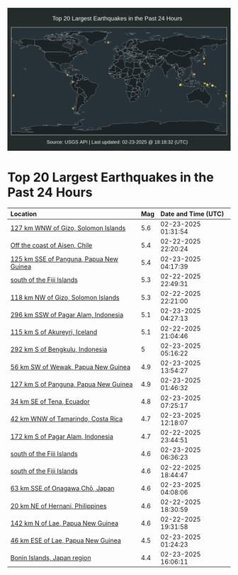 ![Map](./map.png)

# Top 20 Largest Earthquakes in the Past 24 Hours

| Location | Mag | Date and Time (UTC) |
|:---|:---|:---|
| [127 km WNW of Gizo, Solomon Islands](https://earthquake.usgs.gov/earthquakes/eventpage/us7000pfjc) | 5.6 | 02-23-2025 01:31:54 |
| [Off the coast of Aisen, Chile](https://earthquake.usgs.gov/earthquakes/eventpage/us7000pfih) | 5.4 | 02-22-2025 22:20:24 |
| [125 km SSE of Panguna, Papua New Guinea](https://earthquake.usgs.gov/earthquakes/eventpage/us7000pfjq) | 5.4 | 02-23-2025 04:17:39 |
| [south of the Fiji Islands](https://earthquake.usgs.gov/earthquakes/eventpage/us7000pfir) | 5.3 | 02-22-2025 22:49:31 |
| [118 km NW of Gizo, Solomon Islands](https://earthquake.usgs.gov/earthquakes/eventpage/us7000pfii) | 5.3 | 02-22-2025 22:21:00 |
| [296 km SSW of Pagar Alam, Indonesia](https://earthquake.usgs.gov/earthquakes/eventpage/us7000pfjr) | 5.1 | 02-23-2025 04:27:13 |
| [115 km S of Akureyri, Iceland](https://earthquake.usgs.gov/earthquakes/eventpage/us7000pfi9) | 5.1 | 02-22-2025 21:04:46 |
| [292 km S of Bengkulu, Indonesia](https://earthquake.usgs.gov/earthquakes/eventpage/us7000pfk1) | 5 | 02-23-2025 05:16:22 |
| [56 km SW of Wewak, Papua New Guinea](https://earthquake.usgs.gov/earthquakes/eventpage/us7000pflw) | 4.9 | 02-23-2025 13:54:27 |
| [127 km S of Panguna, Papua New Guinea](https://earthquake.usgs.gov/earthquakes/eventpage/us7000pfjd) | 4.9 | 02-23-2025 01:46:32 |
| [34 km SE of Tena, Ecuador](https://earthquake.usgs.gov/earthquakes/eventpage/us7000pfks) | 4.8 | 02-23-2025 07:25:17 |
| [42 km WNW of Tamarindo, Costa Rica](https://earthquake.usgs.gov/earthquakes/eventpage/us7000pflk) | 4.7 | 02-23-2025 12:18:07 |
| [172 km S of Pagar Alam, Indonesia](https://earthquake.usgs.gov/earthquakes/eventpage/us7000pfiu) | 4.7 | 02-22-2025 23:44:51 |
| [south of the Fiji Islands](https://earthquake.usgs.gov/earthquakes/eventpage/us7000pfkj) | 4.6 | 02-23-2025 06:36:23 |
| [south of the Fiji Islands](https://earthquake.usgs.gov/earthquakes/eventpage/us7000pfhb) | 4.6 | 02-22-2025 18:44:47 |
| [63 km SSE of Onagawa Chō, Japan](https://earthquake.usgs.gov/earthquakes/eventpage/us7000pfjm) | 4.6 | 02-23-2025 04:08:06 |
| [20 km NE of Hernani, Philippines](https://earthquake.usgs.gov/earthquakes/eventpage/us7000pfh9) | 4.6 | 02-22-2025 18:30:59 |
| [142 km N of Lae, Papua New Guinea](https://earthquake.usgs.gov/earthquakes/eventpage/us7000pfhm) | 4.6 | 02-22-2025 19:31:58 |
| [46 km ESE of Lae, Papua New Guinea](https://earthquake.usgs.gov/earthquakes/eventpage/us7000pfj8) | 4.5 | 02-23-2025 01:24:23 |
| [Bonin Islands, Japan region](https://earthquake.usgs.gov/earthquakes/eventpage/us7000pfm6) | 4.4 | 02-23-2025 16:06:11 |
